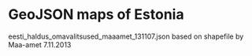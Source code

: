 # GeoJSON maps of Estonia

eesti_haldus_omavalitsused_maaamet_131107.json
based on shapefile by Maa-amet 7.11.2013